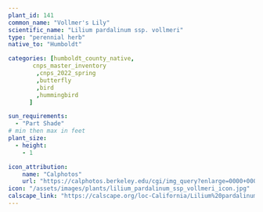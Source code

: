 ```yaml
---
plant_id: 141
common_name: "Vollmer's Lily"
scientific_name: "Lilium pardalinum ssp. vollmeri"
type: "perennial herb"
native_to: "Humboldt"

categories: [humboldt_county_native,
       cnps_master_inventory
        ,cnps_2022_spring
        ,butterfly
        ,bird
        ,hummingbird
      ]

sun_requirements:
  - "Part Shade"
# min then max in feet
plant_size:
  - height: 
    - 1

icon_attribution: 
    name: "Calphotos"
    url: "https://calphotos.berkeley.edu/cgi/img_query?enlarge=0000+0000+0508+2059"
icon: "/assets/images/plants/lilium_pardalinum_ssp_vollmeri_icon.jpg"
calscape_link: "https://calscape.org/loc-California/Lilium%20pardalinum%20ssp%20volmeri(%20)"
---
```




